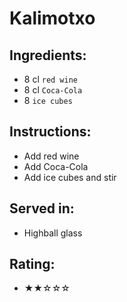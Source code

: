 # Kalimotxo

## Ingredients:
- 8 cl `red wine`
- 8 cl `Coca-Cola`
- 8 `ice cubes`

## Instructions:
- Add red wine
- Add Coca-Cola
- Add ice cubes and stir

## Served in:
- Highball glass

## Rating:
- ★★☆☆☆